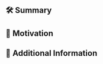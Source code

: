 ## :hammer_and_wrench: Summary

<!--- A clear and concise description of what the PR entails. -->
<!-- Ex. I have added extra variables to be able to deploy [...] -->
<!-- You can include the GitHub generated Summary, be sure to review and clean up appropriately. -->

## :rocket: Motivation

<!-- Why is this change required? What problem does it solve? -->

## :pencil: Additional Information

<!-- If the proposed changes entail any design decisions, please provide any relevant background or references such as links to online docs or images that may help with reviewing the PR. -->
